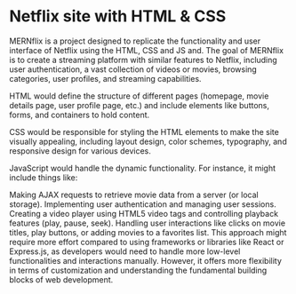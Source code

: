 #  Netflix site with HTML & CSS
MERNflix is a project designed to replicate the functionality and user interface of Netflix using the HTML, CSS and JS and. The goal of MERNflix is to create a streaming platform with similar features to Netflix, including user authentication, a vast collection of videos or movies, browsing categories, user profiles, and streaming capabilities.

HTML would define the structure of different pages (homepage, movie details page, user profile page, etc.) and include elements like buttons, forms, and containers to hold content.

CSS would be responsible for styling the HTML elements to make the site visually appealing, including layout design, color schemes, typography, and responsive design for various devices.

JavaScript would handle the dynamic functionality. For instance, it might include things like:

Making AJAX requests to retrieve movie data from a server (or local storage).
Implementing user authentication and managing user sessions.
Creating a video player using HTML5 video tags and controlling playback features (play, pause, seek).
Handling user interactions like clicks on movie titles, play buttons, or adding movies to a favorites list.
This approach might require more effort compared to using frameworks or libraries like React or Express.js, as developers would need to handle more low-level functionalities and interactions manually. However, it offers more flexibility in terms of customization and understanding the fundamental building blocks of web development.





